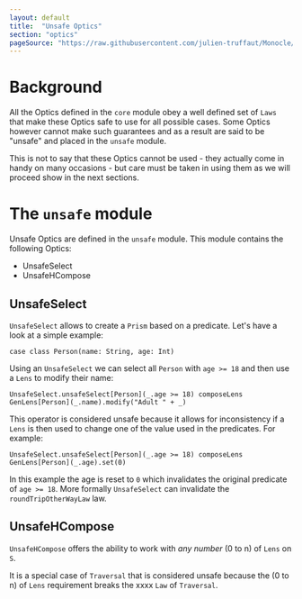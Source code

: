 ```yaml
---
layout: default
title:  "Unsafe Optics"
section: "optics"
pageSource: "https://raw.githubusercontent.com/julien-truffaut/Monocle/master/docs/src/main/tut/unsafe_optics.md"
---
```

# Background

All the Optics defined in the `core` module obey a well defined set of `Laws` that make these Optics safe to use for all possible cases.
Some Optics however cannot make such guarantees and as a result are said to be "unsafe" and placed in the `unsafe` module. 

This is not to say that these Optics cannot be used - they actually come in handy on many occasions - but care must be taken in using them as we will proceed show in the next sections.


# The `unsafe` module

Unsafe Optics are defined in the `unsafe` module.  This module contains the following Optics:

- UnsafeSelect
- UnsafeHCompose


## UnsafeSelect

`UnsafeSelect` allows to create a `Prism` based on a predicate. Let's have a look at a simple example:

```tut:silent
case class Person(name: String, age: Int)
```

Using an `UnsafeSelect` we can select all `Person` with `age >= 18` and then use a `Lens` to modify their name:

```tut:silent
UnsafeSelect.unsafeSelect[Person](_.age >= 18) composeLens GenLens[Person](_.name).modify("Adult " + _)

```

This operator is considered unsafe because it allows for inconsistency if a `Lens` is then used to change one of the value used in the predicates. For example:

```tut:silent
UnsafeSelect.unsafeSelect[Person](_.age >= 18) composeLens GenLens[Person](_.age).set(0)
```

In this example the age is reset to `0` which invalidates the original predicate of `age >= 18`. More formally `UnsafeSelect` can invalidate the `roundTripOtherWayLaw` law.

## UnsafeHCompose

`UnsafeHCompose` offers the ability to work with *any number* (0 to n) of `Lens` on `S`.  

It is a special case of `Traversal` that is considered unsafe because the (0 to n) of `Lens` requirement breaks the xxxx `Law` of `Traversal`.

